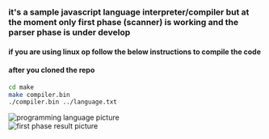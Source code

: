 
### it's a sample javascript language interpreter/compiler but at the moment only first phase (scanner) is working and the parser phase is under develop 
#### if you are using linux op follow the below instructions to compile the code
#### after you cloned the repo 
```bash
cd make
make compiler.bin
./compiler.bin ../language.txt
```
![programming language picture](://github.com/jadidicompiler/MrSmilerCompiler/blob/master/pLanguage.png)
<br>
![first phase result picture](pLanguag://github.com/jadidicompiler/MrSmilerCompiler/blob/master/phase1.png)
